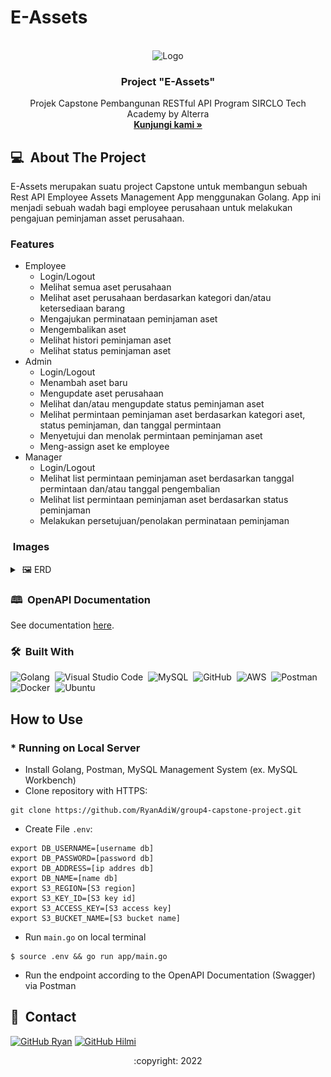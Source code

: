 # E-Assets
<div id="top"></div>
<!-- PROJECT LOGO -->
<br/>
<div align="center">
    <img src="https://cdn.freelogodesign.org/files/508cd32b6e024b2cb3681aa96cf1afad/thumb/logo_200x200.png?v=637819523170000000" alt="Logo">

  <h3 align="center">Project "E-Assets"</h3>

  <p align="center">
    Projek Capstone Pembangunan RESTful API Program SIRCLO Tech Academy by Alterra
    <br />
    <a href="https://github.com/RyanAdiW/group4-capstone-project"><strong>Kunjungi kami »</strong></a>
    <br />
  </p>
</div>


<!-- ABOUT THE PROJECT -->
## 💻 &nbsp;About The Project
E-Assets merupakan suatu project Capstone untuk membangun sebuah Rest API Employee Assets Management App menggunakan Golang. App ini menjadi sebuah wadah bagi employee perusahaan untuk melakukan pengajuan peminjaman asset perusahaan. 

### Features
- Employee
    - Login/Logout
    - Melihat semua aset perusahaan
    - Melihat aset perusahaan berdasarkan kategori dan/atau ketersediaan barang
    - Mengajukan perminataan peminjaman aset
    - Mengembalikan aset
    - Melihat histori peminjaman aset
    - Melihat status peminjaman aset
- Admin
    - Login/Logout
    - Menambah aset baru
    - Mengupdate aset perusahaan
    - Melihat dan/atau mengupdate status peminjaman aset
    - Melihat permintaan peminjaman aset berdasarkan kategori aset, status peminjaman, dan tanggal permintaan
    - Menyetujui dan menolak permintaan peminjaman aset
    - Meng-assign aset ke employee
- Manager
    - Login/Logout
    - Melihat list permintaan peminjaman aset berdasarkan tanggal permintaan dan/atau tanggal pengembalian
    - Melihat list permintaan peminjaman aset berdasarkan status peminjaman
    - Melakukan persetujuan/penolakan perminataan peminjaman

### &nbsp;Images
<details>
<summary>&nbsp;🖼 ERD</summary>
<img src="image/ERD.png">
</details>

### 🕮 &nbsp;OpenAPI Documentation

See documentation [here](https://app.swaggerhub.com/apis-docs/RyanAdiW/Employee-Assets-Management/1.0.0).

### 🛠 &nbsp;Built With

![Golang](https://img.shields.io/badge/-Golang-05122A?style=flat&logo=go&logoColor=4479A1)&nbsp;
![Visual Studio Code](https://img.shields.io/badge/-Visual%20Studio%20Code-05122A?style=flat&logo=visual-studio-code&logoColor=007ACC)&nbsp;
![MySQL](https://img.shields.io/badge/-MySQL-05122A?style=flat&logo=mysql&logoColor=4479A1)&nbsp;
![GitHub](https://img.shields.io/badge/-GitHub-05122A?style=flat&logo=github)&nbsp;
![AWS](https://img.shields.io/badge/-AWS-05122A?style=flat&logo=amazon)&nbsp;
![Postman](https://img.shields.io/badge/-Postman-05122A?style=flat&logo=postman)&nbsp;
![Docker](https://img.shields.io/badge/-Docker-05122A?style=flat&logo=docker)&nbsp;
![Ubuntu](https://img.shields.io/badge/-Ubuntu-05122A?style=flat&logo=ubuntu)&nbsp;

## How to Use
### * Running on Local Server
- Install Golang, Postman, MySQL Management System (ex. MySQL Workbench)
- Clone repository with HTTPS:
```
git clone https://github.com/RyanAdiW/group4-capstone-project.git
```
* Create File `.env`:
```
export DB_USERNAME=[username db]
export DB_PASSWORD=[password db]
export DB_ADDRESS=[ip addres db]
export DB_NAME=[name db]
export S3_REGION=[S3 region]
export S3_KEY_ID=[S3 key id]
export S3_ACCESS_KEY=[S3 access key]
export S3_BUCKET_NAME=[S3 bucket name]
```
* Run `main.go` on local terminal
```
$ source .env && go run app/main.go
```
* Run the endpoint according to the OpenAPI Documentation (Swagger) via Postman 

<!-- CONTACT -->
## 📮 &nbsp;Contact

[![GitHub Ryan](https://img.shields.io/badge/-Ryan-white?style=flat&logo=github&logoColor=black)](https://github.com/ryanadiw)
[![GitHub Hilmi](https://img.shields.io/badge/-Hilmi-white?style=flat&logo=github&logoColor=black)](https://github.com/hilmihi)

<p align="center">:copyright: 2022</p>
</h3>